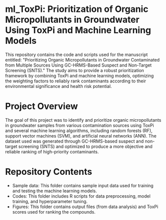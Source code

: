 # ml_ToxPi: Prioritization of Organic Micropollutants in Groundwater Using ToxPi and Machine Learning Models
This repository contains the code and scripts used for the manuscript entitled:
"Prioritizing Organic Micropollutants in Groundwater Contaminated from Multiple Sources Using GC-HRMS-Based Suspect and Non-Target Screening (SNTS)."
The study aims to provide a robust prioritization framework by combining ToxPi and machine learning models,
optimizing the weighting factors to reliably rank contaminants according to their environmental significance and health risk potential.


# Project Overview
The goal of this project was to identify and prioritize organic micropollutants in groundwater samples from various
contamination sources using ToxPi and several machine learning algorithms, including random forests (RF),
support vector machines (SVM), and artificial neural networks (ANN).
The dataset used was generated through GC-HRMS-based suspect and non-target screening (SNTS)
and optimized to produce a more objective and reliable ranking of high-priority contaminants.

# Repository Contents
- Sample data: This folder contains sample input data used for training and testing the machine learning models.
- Codes: This folder includes R scripts for data preprocessing, model training, and hyperparameter tuning.
- Figures: This folder contains output files (from data analysis) and ToxPi scores used for ranking the compounds.
